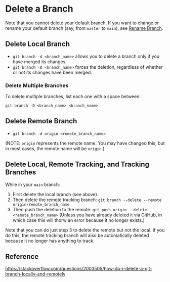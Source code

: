 # Delete a Branch

Note that you cannot delete your default branch.  If you want to change or rename your default branch (say, from `master` to `main`), see [Rename Branch](4-rename-branch.md).


## Delete Local Branch

- `git branch -d <branch_name>` allows you to delete a branch only if you have merged its changes.
- `git branch -D <branch_name>` forces the deletion, regardless of whether or not its changes have been merged.


### Delete Multiple Branches

To delete multiple branches, list each one with a space between:

`git branch -D <branch_name> <branch_name>`


## Delete Remote Branch

- `git branch -d origin <remote_branch_name>`

(NOTE: `origin` represents the remote name.  You may have changed this, but in most cases, the remote name will be `origin`.)


## Delete Local, Remote Tracking, and Tracking Branches

While in your `main` branch:

1. First delete the local branch (see above).
2. Then delete the remote tracking branch: `git branch --delete --remote origin/remote_branch_name`
3. Then push the deletion to the remote: `git push origin --delete <remote_branch_name>` (Unless you have already deleted it via GitHub, in which case this will thorw an error because it no longer exists.)

Note that you can do just step 3 to delete the remote but not the local.  If you do this, the remote tracking branch will also be automatically deleted because it no longer has anything to track.


## Reference

https://stackoverflow.com/questions/2003505/how-do-i-delete-a-git-branch-locally-and-remotely
